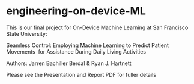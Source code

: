 # engineering-on-device-ML
This is our final project for On-Device Machine Learning at San Francisco State University:

Seamless Control: Employing Machine Learning to Predict Patient Movements 
for Assistance During Daily Living Activities

Authors: Jarren Bachiller Berdal & Ryan J. Hartnett

Please see the Presentation and Report PDF for fuller details
